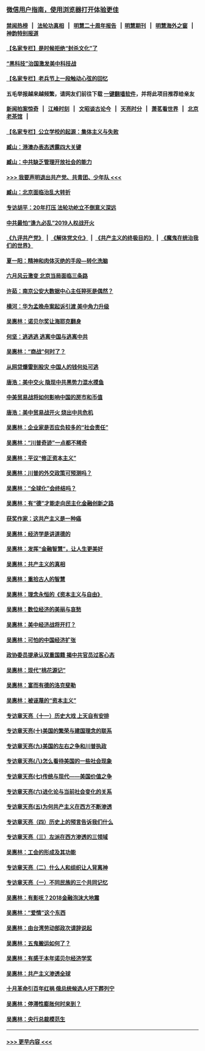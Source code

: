 ### [微信用户指南，使用浏览器打开体验更佳](https://github.com/gfw-breaker/banned-news1/blob/master/indexes/wechat-guide.md?t=0)
#### [禁闻热榜](热点新闻.md?t=0)  &nbsp;&nbsp;|&nbsp;&nbsp; [法轮功真相](https://github.com/gfw-breaker/truth/blob/master/README.md?t=0) &nbsp;&nbsp;|&nbsp;&nbsp; [明慧二十周年报告](https://github.com/gfw-breaker/mh-reports/blob/master/README.md?t=0) &nbsp;&nbsp;|&nbsp;&nbsp;[明慧期刊](https://github.com/gfw-breaker/mh-qikan) &nbsp;&nbsp;|&nbsp;&nbsp; [明慧海外之窗](https://github.com/gfw-breaker/mh-news/blob/master/README.md?t=0) &nbsp;&nbsp;|&nbsp;&nbsp; [神韵特别报道](https://github.com/gfw-breaker/mh-news/blob/master/shenyun.md?t=0)
#### [【名家专栏】是时候拒绝“封杀文化”了](../pages/nsc423/n11814093.md?t=02121344) 
#### [“黑科技”治国激发美中科技战](../pages/nsc423/n11638056.md?t=02121344) 
#### [【名家专栏】老兵节上一段触动心弦的回忆](../pages/nsc423/n11646016.md?t=02121344) 
#### 五毛举报越来越频繁，请网友们前往下载 [一键翻墙软件](https://github.com/gfw-breaker/ssr-accounts)，并将此项目推荐给亲友
#### [新闻拍案惊奇](https://github.com/gfw-breaker/banned-news1/blob/master/pages/link4.md) &nbsp;&nbsp;|&nbsp;&nbsp; [江峰时刻](https://github.com/gfw-breaker/banned-news1/blob/master/pages/link4.md) &nbsp;&nbsp;|&nbsp;&nbsp; [文昭谈古论今](https://github.com/gfw-breaker/banned-news1/blob/master/pages/link4.md) &nbsp;&nbsp;|&nbsp;&nbsp; [天亮时分](https://github.com/gfw-breaker/banned-news1/blob/master/pages/link4.md) &nbsp;&nbsp;|&nbsp;&nbsp; [萧茗看世界](https://github.com/gfw-breaker/banned-news1/blob/master/pages/link4.md) &nbsp;&nbsp;|&nbsp;&nbsp; [北京老茶馆](https://github.com/gfw-breaker/banned-news1/blob/master/pages/link4.md) &nbsp;&nbsp;|&nbsp;&nbsp; 
#### [【名家专栏】公立学校的起源：集体主义与失败](../pages/nsc423/n11601833.md?t=02121344) 
#### [臧山：港澳办表态透露四大关键](../pages/nsc423/n11421628.md?t=02121344) 
#### [臧山：中共缺乏管理开放社会的能力](../pages/nsc423/n11407457.md?t=02121344) 
#### [>>> 我要声明退出共产党、共青团、少年队 <<<](https://github.com/begood0513/goodnews/blob/master/quit/letter.md) 
#### [臧山：北京面临治乱大转折](../pages/nsc423/n11406895.md?t=02121344) 
#### [专访胡平：20年打压 法轮功屹立不倒意义深远](../pages/nsc423/n11398800.md?t=02121344) 
#### [中共最怕“逢九必乱”2019人权战开火](../pages/nsc423/n11385248.md?t=02121344) 
#### [《九评共产党》](https://github.com/begood0513/9ping.md/blob/master/README.md) &nbsp;|&nbsp; [《解体党文化》](../../../../jtdwh.md/blob/master/README.md)  &nbsp;|&nbsp; [《共产主义的终极目的》](../../../../gczydzjmd.md/blob/master/README.md) &nbsp;|&nbsp; [《魔鬼在统治我们的世界》](../../../../mgztzwmdsj.md/blob/master/README.md) 
#### [夏一阳：精神和肉体灭绝的手段—转化洗脑](../pages/nsc423/n11368250.md?t=02121344) 
#### [六月风云激变 北京当局面临三条路](../pages/nsc423/n11313668.md?t=02121344) 
#### [许茹：南京公安大数据中心主任猝死是偶然？](../pages/nsc423/n11064744.md?t=02121344) 
#### [横河：华为孟晚舟案起诉引渡 美中角力升级](../pages/nsc423/n11027230.md?t=02121344) 
#### [吴惠林：诺贝尔奖让海耶克翻身](../pages/nsc423/n10890049.md?t=02121344) 
#### [何坚：逃逃逃 逃离中国与逃离中共](../pages/nsc423/n10592891.md?t=02121344) 
#### [吴惠林：“商战”何时了？](../pages/nsc423/n10573558.md?t=02121344) 
#### [从网贷爆雷到股灾 中国人的钱何处可逃](../pages/nsc423/n10572800.md?t=02121344) 
#### [唐浩：美中交火 隐现中共黑势力混水摸鱼](../pages/nsc423/n10544040.md?t=02121344) 
#### [中美贸易战将如何影响中国的房市和币值](../pages/nsc423/n10543697.md?t=02121344) 
#### [唐浩：美中贸易战开火 烧出中共危机](../pages/nsc423/n10540126.md?t=02121344) 
#### [吴惠林：企业家是否应负较多的“社会责任”](../pages/nsc423/n10535022.md?t=02121344) 
#### [吴惠林：“川普奇迹”一点都不稀奇](../pages/nsc423/n10512808.md?t=02121344) 
#### [吴惠林：平议“修正资本主义”](../pages/nsc423/n10495724.md?t=02121344) 
#### [吴惠林：川普的外交政策可预测吗？](../pages/nsc423/n10462387.md?t=02121344) 
#### [吴惠林：“全球化”会终结吗？](../pages/nsc423/n10452838.md?t=02121344) 
#### [吴惠林：有“德”才能走向民主化金融创新之路](../pages/nsc423/n10432292.md?t=02121344) 
#### [获奖作家：这共产主义是一种癌](../pages/nsc423/n10431541.md?t=02121344) 
#### [吴惠林：经济学是讲道德的](../pages/nsc423/n10398014.md?t=02121344) 
#### [吴惠林：发挥“金融智慧”，让人生更美好](../pages/nsc423/n10375019.md?t=02121344) 
#### [吴惠林：共产主义的真相](../pages/nsc423/n10351394.md?t=02121344) 
#### [吴惠林：重拾古人的智慧](../pages/nsc423/n10337691.md?t=02121344) 
#### [吴惠林：理念永恒的《资本主义与自由》](../pages/nsc423/n10316274.md?t=02121344) 
#### [吴惠林：数位经济的美丽与哀愁](../pages/nsc423/n10292946.md?t=02121344) 
#### [吴惠林：美中经济战将开打？](../pages/nsc423/n10258825.md?t=02121344) 
#### [吴惠林：可怕的中国经济扩张](../pages/nsc423/n10219147.md?t=02121344) 
#### [政协委员提承认双重国籍 揭中共官员过客心态](../pages/nsc423/n10208809.md?t=02121344) 
#### [吴惠林：现代“桃花源记”](../pages/nsc423/n10185234.md?t=02121344) 
#### [吴惠林：富而有德的洛克斐勒](../pages/nsc423/n10142264.md?t=02121344) 
#### [吴惠林：被诬蔑的“资本主义”](../pages/nsc423/n10124816.md?t=02121344) 
#### [专访章天亮（十一）历史大戏 上天自有安排](../pages/nsc423/n10094905.md?t=02121344) 
#### [专访章天亮(十)美国的繁荣与建国理念的联系](../pages/nsc423/n10094899.md?t=02121344) 
#### [专访章天亮(九)美国的左右之争和川普执政](../pages/nsc423/n10094889.md?t=02121344) 
#### [专访章天亮(八)怎么看待美国的一些社会现象](../pages/nsc423/n10094857.md?t=02121344) 
#### [专访章天亮(七)传统与现代——美国价值之争](../pages/nsc423/n10093140.md?t=02121344) 
#### [专访章天亮(六)进化论与当前社会变化的关系](../pages/nsc423/n10092036.md?t=02121344) 
#### [专访章天亮(五)为何共产主义在西方不断渗透](../pages/nsc423/n10083620.md?t=02121344) 
#### [专访章天亮（四）历史上的预言告诉我们什么](../pages/nsc423/n10083606.md?t=02121344) 
#### [专访章天亮（三）左派在西方渗透的三领域](../pages/nsc423/n10081115.md?t=02121344) 
#### [吴惠林：工会的形成及其功能](../pages/nsc423/n10080633.md?t=02121344) 
#### [专访章天亮（二）什么人和组织让人背离神](../pages/nsc423/n10076637.md?t=02121344) 
#### [专访章天亮（一）不同民族的三个共同记忆](../pages/nsc423/n10074188.md?t=02121344) 
#### [吴惠林：有影呒？2018金融泡沫大地震](../pages/nsc423/n10040534.md?t=02121344) 
#### [吴惠林：“爱情”这个东西](../pages/nsc423/n10019423.md?t=02121344) 
#### [吴惠林：由台湾劳动部政次请辞说起](../pages/nsc423/n9979679.md?t=02121344) 
#### [吴惠林：五鬼搬运如何了？](../pages/nsc423/n9925338.md?t=02121344) 
#### [吴惠林：有感于本年诺贝尔经济学奖](../pages/nsc423/n9871883.md?t=02121344) 
#### [吴惠林：共产主义渗透全球](../pages/nsc423/n9812748.md?t=02121344) 
#### [十月革命引百年红祸 俄总统候选人吁下葬列宁](../pages/nsc423/n9810182.md?t=02121344) 
#### [吴惠林：停滞性膨胀何时来到？](../pages/nsc423/n9764136.md?t=02121344) 
#### [吴惠林：央行总裁模范生](../pages/nsc423/n9728134.md?t=02121344) 

----
#### [ >>> 更早内容 <<< ](../indexes/nsc423-earlier.md)
